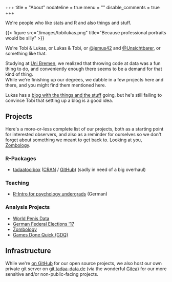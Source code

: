 +++
title = "About"
nodateline = true
menu = ""
disable_comments = true
+++

We're people who like stats and R and also things and stuff.  

{{< figure src="/images/tobilukas.png" title="Because professional portraits would be silly" >}}

We're Tobi & Lukas, or Lukas & Tobi, or [@jemus42](https://twitter.com/jemus42) and [@Unsichtbarer](https://twitter.com/Unsichtbarer), or something like that.  

Studying at [Uni Bremen](http://uni-bremen.de/), we realized that throwing code at data was a fun thing to do, and conveniently enough there seems to be a demand for that kind of thing.  
While we're finishing up our degrees, we dabble in a few projects here and there, and you might find them mentioned here.

Lukas has a [blog with the things and the stuff](https://blog.jemu.name) going, but he's still failing to convince Tobi that setting up a blog is a good idea.

## Projects

Here's a more-or-less complete list of our projects, both as a starting point for interested observers, and also as a reminder for ourselves so we don't forget about something we meant to get back to. Looking at you, [Zombology](https://zombology.tadaa-data.de).

### R-Packages

- [tadaatoolbox](https://tadaatoolbox.tadaa-data.de/) ([CRAN](https://cran.r-project.org/package=tadaatoolbox) / [GitHub](https://github.com/tadaadata/tadaatoolbox)) (sadly in need of a big overhaul)

### Teaching

- [R-Intro for psychology undergrads](https://r-intro.tadaa-data.de) (German)

### Analysis Projects

- [World Penis Data](https://worldpenis.tadaa-data.de)
- [German Federal Elections '17](https://btw17.tadaa-data.de)
- [Zombology](https://zombology.tadaa-data.de)
- [Games Done Quick (GDQ)](https://gdq.tadaa-data.de)

## Infrastructure

While we're [on GitHub](https://github.com/tadaadata) for our open source projects, we also host our own private git server on [git.tadaa-data.de](https://git.tadaa-data.de) (via the wonderful [Gitea](https://gitea.io)) for our more sensitive and/or non-public-facing projects. 